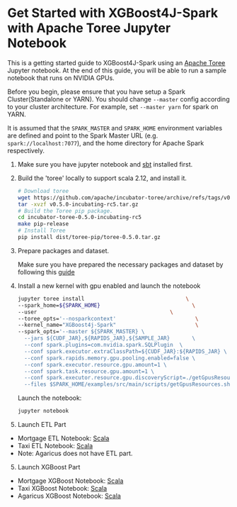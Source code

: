 Get Started with XGBoost4J-Spark with Apache Toree Jupyter Notebook
===================================================================

This is a getting started guide to XGBoost4J-Spark using an [Apache Toree](https://toree.apache.org/) Jupyter notebook. 
At the end of this guide, you will be able to run a sample notebook that runs on NVIDIA GPUs.

Before you begin, please ensure that you have setup a Spark Cluster(Standalone or YARN).
You should change `--master` config according to your cluster architecture. For example, set `--master yarn` for spark on YARN.

It is assumed that the `SPARK_MASTER` and `SPARK_HOME` environment variables are defined and point to the Spark Master URL (e.g. `spark://localhost:7077`),
and the home directory for Apache Spark respectively.

1. Make sure you have jupyter notebook and [sbt](https://www.scala-sbt.org/1.x/docs/Installing-sbt-on-Linux.html) installed first.
2. Build the 'toree' locally to support scala 2.12, and install it.

    ``` bash
    # Download toree
    wget https://github.com/apache/incubator-toree/archive/refs/tags/v0.5.0-incubating-rc5.tar.gz
    tar -xvzf v0.5.0-incubating-rc5.tar.gz
    # Build the Toree pip package.
    cd incubator-toree-0.5.0-incubating-rc5
    make pip-release
    # Install Toree
    pip install dist/toree-pip/toree-0.5.0.tar.gz
    ```
3. Prepare packages and dataset.

    Make sure you have prepared the necessary packages and dataset by following this [guide](../../../../docs/get-started/xgboost-examples/prepare-package-data/preparation-scala.md)

4. Install a new kernel with gpu enabled and launch the notebook

    ``` bash
    jupyter toree install                                \
    --spark_home=${SPARK_HOME}                             \
    --user                                          \
    --toree_opts='--nosparkcontext'                         \
    --kernel_name="XGBoost4j-Spark"                         \
    --spark_opts='--master ${SPARK_MASTER} \
      --jars ${CUDF_JAR},${RAPIDS_JAR},${SAMPLE_JAR}       \
      --conf spark.plugins=com.nvidia.spark.SQLPlugin  \
      --conf spark.executor.extraClassPath=${CUDF_JAR}:${RAPIDS_JAR} \
      --conf spark.rapids.memory.gpu.pooling.enabled=false \
      --conf spark.executor.resource.gpu.amount=1 \
      --conf spark.task.resource.gpu.amount=1 \
      --conf spark.executor.resource.gpu.discoveryScript=./getGpusResources.sh \
      --files $SPARK_HOME/examples/src/main/scripts/getGpusResources.sh'
    ```

    Launch the notebook:

    ``` bash
    jupyter notebook
    ```

4. Launch ETL Part 
- Mortgage ETL Notebook: [Scala](../../../../examples/XGBoost-Examples/mortgage/notebooks/scala/mortgage-ETL.ipynb)
- Taxi ETL Notebook: [Scala](../../../../examples/XGBoost-Examples/taxi/notebooks/scala/taxi-ETL.ipynb)
- Note: Agaricus does not have ETL part.
   
5. Launch XGBoost Part
- Mortgage XGBoost Notebook: [Scala](../../../../examples/XGBoost-Examples/mortgage/notebooks/scala/mortgage-gpu.ipynb)
- Taxi XGBoost Notebook: [Scala](../../../../examples/XGBoost-Examples/taxi/notebooks/scala/taxi-gpu.ipynb)
- Agaricus XGBoost Notebook: [Scala](../../../../examples/XGBoost-Examples/agaricus/notebooks/scala/agaricus-gpu.ipynb)